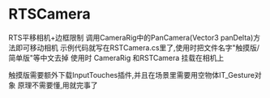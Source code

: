 # RTSCamera
RTS平移相机+边框限制
调用CameraRig中的PanCamera(Vector3 panDelta)方法即可移动相机
示例代码就写在RSTCamera.cs里了,使用时把文件名字"触摸版/简单版"等中文去掉
使用时 CameraRig 和RSTCamera 挂载在相机上



触摸版需要额外下载InputTouches插件,并且在场景里需要用空物体IT_Gesture对象
原理不需要懂,用就完事了
